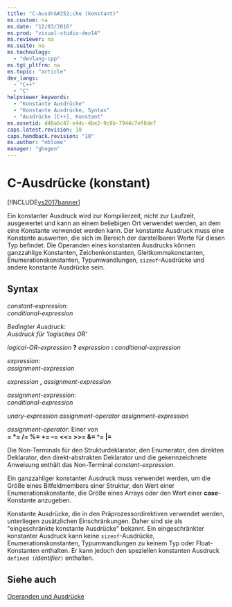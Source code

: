 ```yaml
---
title: "C-Ausdr&#252;cke (konstant)"
ms.custom: na
ms.date: "12/03/2016"
ms.prod: "visual-studio-dev14"
ms.reviewer: na
ms.suite: na
ms.technology: 
  - "devlang-cpp"
ms.tgt_pltfrm: na
ms.topic: "article"
dev_langs: 
  - "C++"
  - "C"
helpviewer_keywords: 
  - "Konstante Ausdrücke"
  - "Konstante Ausdrücke, Syntax"
  - "Ausdrücke [C++], Konstant"
ms.assetid: d48a6c47-e44c-4be2-9c8b-7944c7ef8de7
caps.latest.revision: 10
caps.handback.revision: "10"
ms.author: "mblome"
manager: "ghogen"
---
```

# C-Ausdr&#252;cke (konstant)
[!INCLUDE[vs2017banner](../assembler/inline/includes/vs2017banner.md)]

Ein konstanter Ausdruck wird zur Kompilierzeit, nicht zur Laufzeit, ausgewertet und kann an einem beliebigen Ort verwendet werden, an dem eine Konstante verwendet werden kann.  Der konstante Ausdruck muss eine Konstante auswerten, die sich im Bereich der darstellbaren Werte für diesen Typ befindet.  Die Operanden eines konstanten Ausdrucks können ganzzahlige Konstanten, Zeichenkonstanten, Gleitkommakonstanten, Enumerationskonstanten, Typumwandlungen, `sizeof`\-Ausdrücke und andere konstante Ausdrücke sein.  
  
## Syntax  
 *constant\-expression*:  
 *conditional\-expression*  
  
 *Bedingter Ausdruck*:  
 *Ausdruck für 'logisches OR'*  
  
 *logical\-OR\-expression* **?**  *expression* **:**  *conditional\-expression*  
  
 *expression*:  
 *assignment\-expression*  
  
 *expression* **,**  *assignment\-expression*  
  
 *assignment\-expression*:  
 *conditional\-expression*  
  
 *unary\-expression assignment\-operator assignment\-expression*  
  
 *assignment\-operator*: Einer von  
 **\= \*\= \/\= %\= \+\= –\= \<\<\= \>\>\= &\= ^\= &#124;\=**  
  
 Die Non\-Terminals für den Strukturdeklarator, den Enumerator, den direkten Deklarator, den direkt\-abstrakten Deklarator und die gekennzeichnete Anweisung enthält das Non\-Terminal *constant\-expression*.  
  
 Ein ganzzahliger konstanter Ausdruck muss verwendet werden, um die Größe eines Bitfeldmembers einer Struktur, den Wert einer Enumerationskonstante, die Größe eines Arrays oder den Wert einer **case**\-Konstante anzugeben.  
  
 Konstante Ausdrücke, die in den Präprozessordirektiven verwendet werden, unterliegen zusätzlichen Einschränkungen.  Daher sind sie als "eingeschränkte konstante Ausdrücke" bekannt. Ein eingeschränkter konstanter Ausdruck kann keine `sizeof`\-Ausdrücke, Enumerationskonstanten, Typumwandlungen zu keinem Typ oder Float\-Konstanten enthalten.  Er kann jedoch den speziellen konstanten Ausdruck `defined (`*identifier*`)` enthalten.  
  
## Siehe auch  
 [Operanden und Ausdrücke](../c-language/operands-and-expressions.md)
